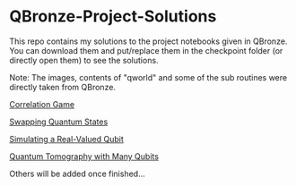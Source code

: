 # QBronze-Project-Solutions

This repo contains my solutions to the project notebooks given in QBronze. You can download them and put/replace them in the checkpoint folder (or directly open them) to see the solutions.

Note: The images, contents of "qworld" and some of the sub routines were directly taken from QBronze.

[Correlation Game](https://github.com/soly33tworks/QBronze-Project-Solutions/blob/main/Project_Correlation_Game-checkpoint.ipynb)

[Swapping Quantum States](https://github.com/soly33tworks/QBronze-Project-Solutions/blob/main/Project_Swapping_Quantum_States-checkpoint.ipynb)

[Simulating a Real-Valued Qubit](https://github.com/soly33tworks/QBronze-Project-Solutions/blob/main/Project_Simulating_a_RealValued_Qubit-checkpoint.ipynb)

[Quantum Tomography with Many Qubits](https://github.com/soly33tworks/QBronze-Project-Solutions/blob/main/Project_Quantum_Tomography_with_Many_Qubits-checkpoint.ipynb)

Others will be added once finished...
